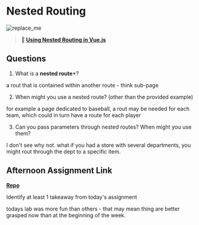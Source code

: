 # Nested Routing

![replace_me](https://codeworks.blob.core.windows.net/public/assets/img/illustrations/placeholder.svg)

> **📖 [Using Nested Routing in Vue.js](https://codeworksacademy.com/fs-student-guide/resources/wk6/04-Child-Routes)**

## Questions

1. What is a **nested route***?

a rout that is contained within another route - think sub-page

2. When might you use a nested route? (other than the provided example)

for example a page dedicated to baseball, a rout may be needed for each team, which could in turn have a route for each player

3. Can you pass parameters through nested routes? When might you use them?

I don't see why not. what if you had a store with several departments, you might rout through the dept to a specific item.

## Afternoon Assignment Link

**[Repo](https://github.com/LemonadeGT1/blogger)**

Identify at least 1 takeaway from today's assignment

todays lab was more fun than others - that may mean thing are better grasped now than at the beginning of the week.
